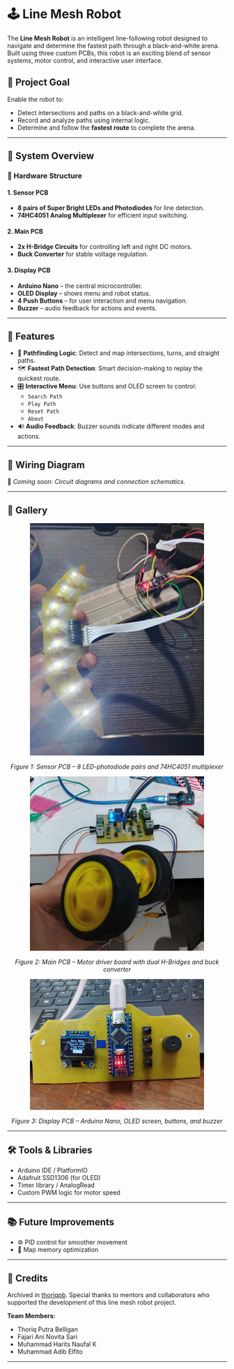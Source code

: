 # 🕹️ Line Mesh Robot

The **Line Mesh Robot** is an intelligent line-following robot designed to navigate and determine the fastest path through a black-and-white arena. Built using three custom PCBs, this robot is an exciting blend of sensor systems, motor control, and interactive user interface.

## 🚀 Project Goal

Enable the robot to:
- Detect intersections and paths on a black-and-white grid.
- Record and analyze paths using internal logic.
- Determine and follow the **fastest route** to complete the arena.

---

## 🧩 System Overview

### 🔧 Hardware Structure

#### 1. **Sensor PCB**
- **8 pairs of Super Bright LEDs and Photodiodes** for line detection.
- **74HC4051 Analog Multiplexer** for efficient input switching.

#### 2. **Main PCB**
- **2x H-Bridge Circuits** for controlling left and right DC motors.
- **Buck Converter** for stable voltage regulation.

#### 3. **Display PCB**
- **Arduino Nano** – the central microcontroller.
- **OLED Display** – shows menu and robot status.
- **4 Push Buttons** – for user interaction and menu navigation.
- **Buzzer** – audio feedback for actions and events.

---

## 🧠 Features

- 🧭 **Pathfinding Logic**: Detect and map intersections, turns, and straight paths.
- 🗺️ **Fastest Path Detection**: Smart decision-making to replay the quickest route.
- 🎛️ **Interactive Menu**: Use buttons and OLED screen to control:
  - `Search Path`
  - `Play Path`
  - `Reset Path`
  - `About`
- 🔊 **Audio Feedback**: Buzzer sounds indicate different modes and actions.

---

## 🔌 Wiring Diagram

📌 *Coming soon: Circuit diagrams and connection schematics.*

---

## 📸 Gallery

<p align="center">
  <img src="image/sensorPCB.jpeg" width="400"/>
</p>
<p align="center">
  <em>Figure 1: Sensor PCB – 8 LED-photodiode pairs and 74HC4051 multiplexer</em>
</p>

<p align="center">
  <img src="image/motorDriver.jpeg" width="400"/>
</p>
<p align="center">
  <em>Figure 2: Main PCB – Motor driver board with dual H-Bridges and buck converter</em>
</p>

<p align="center">
  <img src="image/displayPCB.jpeg" width="400"/>
</p>
<p align="center">
  <em>Figure 3: Display PCB – Arduino Nano, OLED screen, buttons, and buzzer</em>
</p>

---

## 🛠️ Tools & Libraries

- Arduino IDE / PlatformIO
- Adafruit SSD1306 (for OLED)
- Timer library / AnalogRead
- Custom PWM logic for motor speed

---

## 📚 Future Improvements

- ⚙️ PID control for smoother movement
- 📍 Map memory optimization

---

## 🙌 Credits

Archived in [thoriqpb](https://github.com/thoriqpb). Special thanks to mentors and collaborators who supported the development of this line mesh robot project.

**Team Members:**
- Thoriq Putra Belligan  
- Fajari Ani Novita Sari  
- Muhammad Harits Naufal K  
- Muhammad Adib Elfito


---

